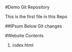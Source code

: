 #Demo Git Repository


This is the first file in this Repo

##IPsum Below
Git changes

#Website Contents

1. index.html
